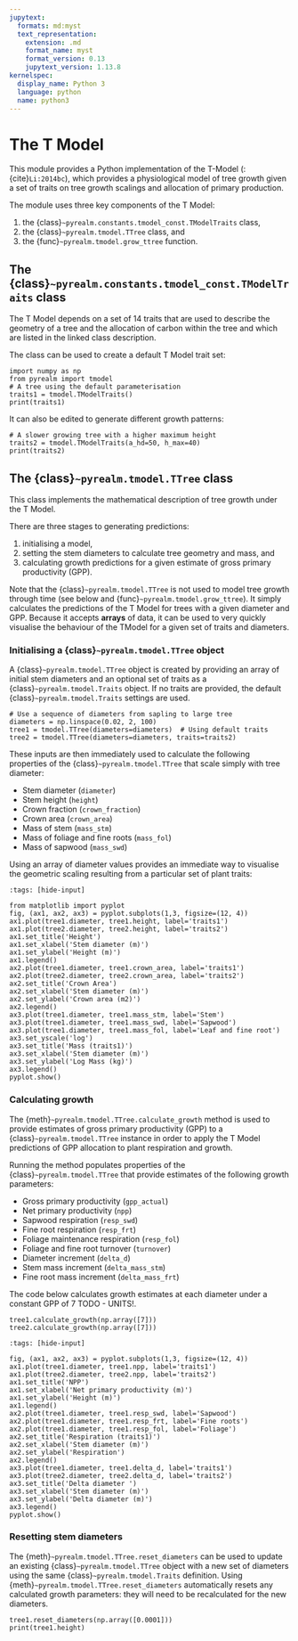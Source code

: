 ```yaml
---
jupytext:
  formats: md:myst
  text_representation:
    extension: .md
    format_name: myst
    format_version: 0.13
    jupytext_version: 1.13.8
kernelspec:
  display_name: Python 3
  language: python
  name: python3
---
```


# The T Model

This module provides a Python implementation of the T-Model (:{cite}`Li:2014bc`), which
provides a physiological model of tree growth given a set of traits on tree growth
scalings and allocation of primary production.

The module uses three key components of the T Model:

1. the {class}`~pyrealm.constants.tmodel_const.TModelTraits` class,
2. the {class}`~pyrealm.tmodel.TTree` class, and
3. the {func}`~pyrealm.tmodel.grow_ttree` function.

## The {class}`~pyrealm.constants.tmodel_const.TModelTraits` class

The T Model depends on a set of 14 traits that are used to describe the geometry of a
tree and the allocation of carbon within the tree and which are listed in the linked
class description.

The class can be used to create a default T Model trait set:

```{code-cell} ipython3
import numpy as np
from pyrealm import tmodel
# A tree using the default parameterisation
traits1 = tmodel.TModelTraits()
print(traits1)
```

It can also be edited to generate different growth patterns:

```{code-cell} ipython3
# A slower growing tree with a higher maximum height
traits2 = tmodel.TModelTraits(a_hd=50, h_max=40)
print(traits2)
```

## The {class}`~pyrealm.tmodel.TTree` class

This class implements the mathematical description of tree growth under the T Model.

There are three stages to generating predictions:

1. initialising a model,
2. setting the stem diameters to calculate tree geometry and mass, and
3. calculating growth predictions for a given estimate of gross primary productivity (GPP).

Note that the {class}`~pyrealm.tmodel.TTree` is not used to model tree growth through
time (see below and {func}`~pyrealm.tmodel.grow_ttree`). It simply calculates the
predictions of the T Model for trees with a given diameter and GPP. Because  it accepts
**arrays** of data, it can be used to very quickly visualise the behaviour of the TModel
for a given set of traits and diameters.

### Initialising a {class}`~pyrealm.tmodel.TTree` object

A {class}`~pyrealm.tmodel.TTree` object is created by providing an array of initial stem
diameters and an optional set of traits as a {class}`~pyrealm.tmodel.Traits` object. If
no traits are provided, the default {class}`~pyrealm.tmodel.Traits` settings are used.

```{code-cell} ipython3
# Use a sequence of diameters from sapling to large tree
diameters = np.linspace(0.02, 2, 100)
tree1 = tmodel.TTree(diameters=diameters)  # Using default traits 
tree2 = tmodel.TTree(diameters=diameters, traits=traits2)
```

These inputs are then immediately used to calculate the following properties of the
{class}`~pyrealm.tmodel.TTree` that scale simply with tree diameter:

* Stem diameter (`diameter`)
* Stem height (`height`)
* Crown fraction (`crown_fraction`)
* Crown area (`crown_area`)
* Mass of stem (`mass_stm`)
* Mass of foliage and fine roots (`mass_fol`)
* Mass of sapwood (`mass_swd`)

Using an array of diameter values provides an immediate way to visualise the geometric
scaling resulting from a particular set of plant traits:

```{code-cell} ipython3
:tags: [hide-input]

from matplotlib import pyplot
fig, (ax1, ax2, ax3) = pyplot.subplots(1,3, figsize=(12, 4))
ax1.plot(tree1.diameter, tree1.height, label='traits1')
ax1.plot(tree2.diameter, tree2.height, label='traits2')
ax1.set_title('Height')
ax1.set_xlabel('Stem diameter (m)')
ax1.set_ylabel('Height (m)')
ax1.legend()
ax2.plot(tree1.diameter, tree1.crown_area, label='traits1')
ax2.plot(tree2.diameter, tree2.crown_area, label='traits2')
ax2.set_title('Crown Area')
ax2.set_xlabel('Stem diameter (m)')
ax2.set_ylabel('Crown area (m2)')
ax2.legend()
ax3.plot(tree1.diameter, tree1.mass_stm, label='Stem')
ax3.plot(tree1.diameter, tree1.mass_swd, label='Sapwood')
ax3.plot(tree1.diameter, tree1.mass_fol, label='Leaf and fine root')
ax3.set_yscale('log')
ax3.set_title('Mass (traits1)')
ax3.set_xlabel('Stem diameter (m)')
ax3.set_ylabel('Log Mass (kg)')
ax3.legend()
pyplot.show()
```

### Calculating growth

The {meth}`~pyrealm.tmodel.TTree.calculate_growth` method is used to provide estimates
of gross primary productivity (GPP) to a {class}`~pyrealm.tmodel.TTree` instance in
order to apply the T Model predictions of GPP allocation to plant respiration and
growth.

Running the method populates properties of the {class}`~pyrealm.tmodel.TTree` that
provide estimates of the following growth parameters:

* Gross primary productivity (`gpp_actual`)
* Net primary productivity (`npp`)
* Sapwood respiration (`resp_swd`)
* Fine root respiration (`resp_frt`)
* Foliage maintenance respiration (`resp_fol`)
* Foliage and fine root turnover (`turnover`)
* Diameter increment (`delta_d`)
* Stem mass increment (`delta_mass_stm`)
* Fine root mass increment (`delta_mass_frt`)

The code below calculates growth estimates at each diameter under a constant GPP of 7
TODO - UNITS!.

```{code-cell} ipython3
tree1.calculate_growth(np.array([7]))
tree2.calculate_growth(np.array([7]))
```

```{code-cell} ipython3
:tags: [hide-input]

fig, (ax1, ax2, ax3) = pyplot.subplots(1,3, figsize=(12, 4))
ax1.plot(tree1.diameter, tree1.npp, label='traits1')
ax1.plot(tree2.diameter, tree2.npp, label='traits2')
ax1.set_title('NPP')
ax1.set_xlabel('Net primary productivity (m)')
ax1.set_ylabel('Height (m)')
ax1.legend()
ax2.plot(tree1.diameter, tree1.resp_swd, label='Sapwood')
ax2.plot(tree1.diameter, tree1.resp_frt, label='Fine roots')
ax2.plot(tree1.diameter, tree1.resp_fol, label='Foliage')
ax2.set_title('Respiration (traits1)')
ax2.set_xlabel('Stem diameter (m)')
ax2.set_ylabel('Respiration')
ax2.legend()
ax3.plot(tree1.diameter, tree1.delta_d, label='traits1')
ax3.plot(tree2.diameter, tree2.delta_d, label='traits2')
ax3.set_title('Delta diameter ')
ax3.set_xlabel('Stem diameter (m)')
ax3.set_ylabel('Delta diameter (m)')
ax3.legend()
pyplot.show()
```

### Resetting stem diameters

The {meth}`~pyrealm.tmodel.TTree.reset_diameters` can be used to update an existing
{class}`~pyrealm.tmodel.TTree` object with a new set of diameters using the same
{class}`~pyrealm.tmodel.Traits` definition. Using
{meth}`~pyrealm.tmodel.TTree.reset_diameters` automatically resets any calculated growth
parameters: they will need to be recalculated for the new diameters.

```{code-cell} ipython3
tree1.reset_diameters(np.array([0.0001]))
print(tree1.height)
```

<!-- 
## The {func}`~pyrealm.tmodel.grow_ttree` function

The  {class}`~pyrealm.tmodel.TTree` class implements the calculation of the T Model
given diameter and GPP data. Using this calculate a time series just involves:

* Setting the diameter ({meth}`~pyrealm.tmodel.TTree.set_diameter`),
* calculating the annual growth ({meth}`~pyrealm.tmodel.TTree.calculate_growth`),
* adding the calculated {py:attr}`~pyrealm.tmodel.TTree.delta_d` to the current diameter
  and repeating.

This iteration is the main part of the {func}`~pyrealm.tmodel.grow_ttree`. The user
needs to provide initial stem diameters and then a time series of GPP values. The
function will return a `numpy` array containing any property of the
{class}`~pyrealm.tmodel.TTree` requested in the `outvars` argument of
{py:func}`~pyrealm.tmodel.grow_ttree`.

```{code-cell} ipython3
# Default traits
traits = tmodel.TModelTraits()
# A 1d array of 4 starting stem diameters
diams =  np.array([0.1, 0.3, 0.6, 0.9])
# An 2d array of GPP values for each stem for 100 years
gpp = np.array([[7] * 4] * 100)
# Run the simulation
years = np.arange(100)
values = tmodel.grow_ttree(gpp, diams, time_axis=0, traits=traits)
```

```{code-cell} ipython3
:tags: [hide-input]

fig, (ax1, ax2) = pyplot.subplots(1, 2, figsize=(10, 4))
ax1.plot(years, values[:, 0, 0], label='stem 0')
ax1.plot(years, values[:, 1, 0], label='stem 1')
ax1.plot(years, values[:, 2, 0], label='stem 2')
ax1.plot(years, values[:, 3, 0], label='stem 3')
ax1.set_title('Stem diameter')
ax1.set_xlabel('Years')
ax1.set_ylabel('Stem diameter (m)')
ax1.legend()
ax2.plot(years, values[:, 0, 1], label='stem 0')
ax2.plot(years, values[:, 1, 1], label='stem 1')
ax2.plot(years, values[:, 2, 1], label='stem 2')
ax2.plot(years, values[:, 3, 1], label='stem 3')
ax2.set_title('Height')
ax2.set_xlabel('Years')
ax2.set_ylabel('Height (m)')
ax2.legend()
pyplot.show()
``` -->
